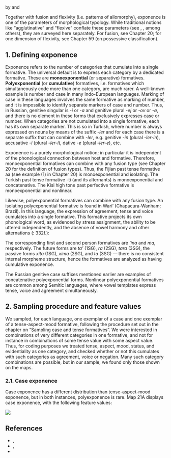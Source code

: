 # [](chapters.csv?__template__=property.md&property=Name#cldf:21)

by [](contributors.csv?__template__=property.md&property=Name#cldf:bickelb) and [](contributors.csv?__template__=property.md&property=Name#cldf:nicholsj)

Together with fusion and flexivity (i.e. patterns of allomorphy), exponence is one of the parameters of morphological typology. While traditional notions like “agglutinative” and “flexive” conflate these parameters (see 
[](sources.bib?ref&with_internal_ref_link=references#cldf:Plank-1999), 
[](sources.bib?ref&with_internal_ref_link=references#cldf:Bickel-and-Nichols-2005), 
among others), they are surveyed here separately. For fusion, see Chapter 20; for one dimension of flexivity, see Chapter 59 (on possessive classification).

## 1. Defining exponence

Exponence refers to the number of categories that cumulate into a single 
formative. The universal default is to express each category by a dedicated 
formative. These are **monoexponential** (or separative) formatives. 
**Polyexponential** (or **cumulative**) formatives, i.e. formatives which 
simultaneously code more than one category, are much rarer. A well-known 
example is number and case in many Indo-European 
languages. Marking of case in these languages involves the same formative as 
marking of number, and it is impossible to identify separate markers of case 
and number. Thus, in Russian, 
genitive singular is *-i* or *-a* and genitive plural *-ej* or *-ov* or *-ø*, 
and there is no element in these forms that exclusively expresses case or 
number. When categories are not cumulated into a single formative, each has 
its own separate marker. This is so in Turkish, 
where number is always expressed on nouns by means of the suffix *-ler* and 
for each case there is a separate suffix that can combine with *-ler*, e.g. 
genitive *-in* (plural *-ler-in*), accusative *-i* (plural *-ler-i*), dative 
*-e* (plural *-ler-e*), etc.

Exponence is a purely morphological notion; in particular it is independent 
of the phonological connection between host and formative. Therefore, 
monoexponential formatives can combine with any fusion type (see Chapter 20 
for the definition of fusion types). Thus, the 
Fijian 
past tense formative aa (see example (1) in Chapter 20) is monoexponential 
and isolating. The Turkish past tense formative -ti (and its alternants) 
is monoexponential and concatenative. The 
Kisi 
high tone past perfective formative is monoexponential and nonlinear.

Likewise, polyexponential formatives can combine with any fusion type. An 
isolating polyexponential formative is found in 
Wari’ 
(Chapacura-Wanham; Brazil). In this language, the expression of agreement, 
tense and voice cumulates into a single formative. This formative projects 
its own phonological word, as evidenced by stress assignment, the ability to 
be uttered independently, and the absence of vowel harmony and other 
alternations
([](sources.bib?ref&with_internal_ref_link=references#cldf:Everett-and-Kern-1997): 332f.):

[](ExampleTable?example_id=1&as_monospace#cldf:igt-2775)

The corresponding first and second person formatives are *‘ina* and *ma*, 
respectively. The future forms are *ta’* (1SG), *ra* (2SG), *tara* (3SG), 
the passive forms *xita* (1SG), *xima* (2SG), and *ta* (3SG) — there is no 
consistent internal morpheme structure, hence the formatives are analyzed 
as having cumulative exponence.

The Russian genitive case suffixes mentioned earlier are examples of 
concatenative polyexponential forms. Nonlinear polyexponential formatives are 
common among Semitic languages, where vowel templates express tense, voice and 
agreement simultaneously. 


## 2. Sampling procedure and feature values

We sampled, for each language, one exemplar of a case and one exemplar of a 
tense-aspect-mood formative, following the procedure set out in the chapter 
on “Sampling case and tense formatives”. We were interested in combinations 
of very different categories in one formative, and not for instance in 
combinations of some tense value with some aspect value. Thus, for coding 
purposes we treated tense, aspect, mood, status, and evidentiality as one 
category, and checked whether or not this cumulates with such categories as 
agreement, voice or negation. Many such category combinations are possible, 
but in our sample, we found only those shown on the maps.


### 2.1. Case exponence

Case exponence has a different distribution than tense-aspect-mood exponence, 
but in both instances, polyexponence is rare. Map 21A displays case exponence, 
with the following feature values: 

![](wals21A/wals21A.jpg?pacific-centered&padding-left=10&padding-right=10&padding-top=20&padding-bottom=20&parameters=21A&width=12&height=8&colormaps={"1":"ffff00","2":"dd0000","3":"990099","4":"0000dd","5":"ffffff"}&markersize=20#cldfviz.map)



## References

- [](sources.bib#cldf:Plank-1999), 
- [](sources.bib#cldf:Bickel-and-Nichols-2005), 
- [](sources.bib#cldf:Everett-and-Kern-1997)

